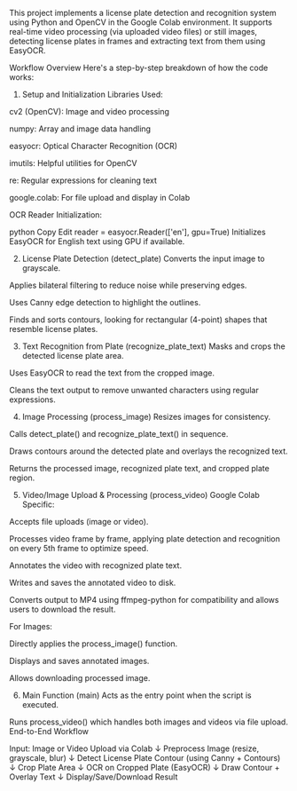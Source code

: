 This project implements a license plate detection and recognition system using Python and OpenCV in the Google Colab environment. It supports real-time video processing (via uploaded video files) or still images, detecting license plates in frames and extracting text from them using EasyOCR.

Workflow Overview
Here's a step-by-step breakdown of how the code works:

1. Setup and Initialization
Libraries Used:

cv2 (OpenCV): Image and video processing

numpy: Array and image data handling

easyocr: Optical Character Recognition (OCR)

imutils: Helpful utilities for OpenCV

re: Regular expressions for cleaning text

google.colab: For file upload and display in Colab

OCR Reader Initialization:

python
Copy
Edit
reader = easyocr.Reader(['en'], gpu=True)
Initializes EasyOCR for English text using GPU if available.

2. License Plate Detection (detect_plate)
Converts the input image to grayscale.

Applies bilateral filtering to reduce noise while preserving edges.

Uses Canny edge detection to highlight the outlines.

Finds and sorts contours, looking for rectangular (4-point) shapes that resemble license plates.

3. Text Recognition from Plate (recognize_plate_text)
Masks and crops the detected license plate area.

Uses EasyOCR to read the text from the cropped image.

Cleans the text output to remove unwanted characters using regular expressions.

4. Image Processing (process_image)
Resizes images for consistency.

Calls detect_plate() and recognize_plate_text() in sequence.

Draws contours around the detected plate and overlays the recognized text.

Returns the processed image, recognized plate text, and cropped plate region.

5. Video/Image Upload & Processing (process_video)
Google Colab Specific:

Accepts file uploads (image or video).

Processes video frame by frame, applying plate detection and recognition on every 5th frame to optimize speed.

Annotates the video with recognized plate text.

Writes and saves the annotated video to disk.

Converts output to MP4 using ffmpeg-python for compatibility and allows users to download the result.

For Images:

Directly applies the process_image() function.

Displays and saves annotated images.

Allows downloading processed image.

6. Main Function (main)
Acts as the entry point when the script is executed.

Runs process_video() which handles both images and videos via file upload.
End-to-End Workflow

Input: Image or Video Upload via Colab
    ↓
Preprocess Image (resize, grayscale, blur)
    ↓
Detect License Plate Contour (using Canny + Contours)
    ↓
Crop Plate Area
    ↓
OCR on Cropped Plate (EasyOCR)
    ↓
Draw Contour + Overlay Text
    ↓
Display/Save/Download Result
